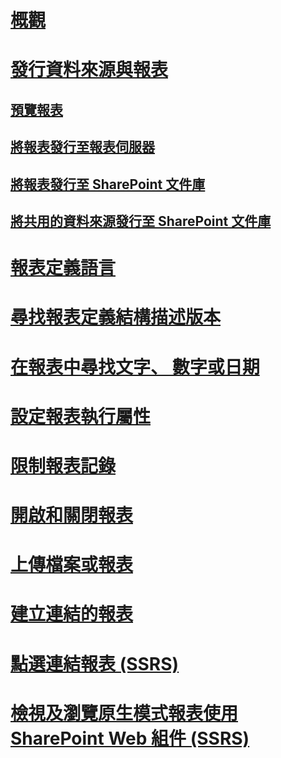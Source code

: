 # [概觀](reporting-services-reports-ssrs.md)  
# [發行資料來源與報表](publishing-data-sources-and-reports.md)  
## [預覽報表](previewing-reports.md)  
## [將報表發行至報表伺服器](publishing-reports-to-a-report-server.md)  
## [將報表發行至 SharePoint 文件庫](publish-a-report-to-a-sharepoint-library.md)  
## [將共用的資料來源發行至 SharePoint 文件庫](publish-a-shared-data-source-to-a-sharepoint-library.md)  
# [報表定義語言](report-definition-language-ssrs.md)  
# [尋找報表定義結構描述版本](find-the-report-definition-schema-version-ssrs.md)  
# [在報表中尋找文字、 數字或日期](find-text-numbers-or-dates-in-a-report.md)  
# [設定報表執行屬性](configure-execution-properties-for-a-report-report-manager.md)  
# [限制報表記錄](limit-report-history-report-manager.md)  
# [開啟和關閉報表](open-and-close-a-report-report-manager.md)  
# [上傳檔案或報表](upload-a-file-or-report-report-manager.md)  
# [建立連結的報表](create-a-linked-report.md)  
# [點選連結報表 (SSRS)](clickthrough-reports-ssrs.md)  
# [檢視及瀏覽原生模式報表使用 SharePoint Web 組件 (SSRS)](view-and-explore-native-mode-reports-using-sharepoint-web-parts-ssrs.md)  
